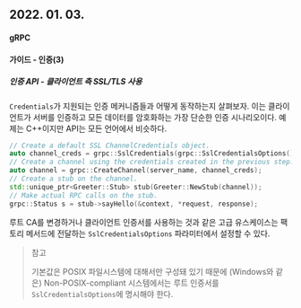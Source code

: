 ## 2022. 01. 03.

#### gRPC

#### 가이드 - 인증(3)

##### 인증 API - 클라이언트 측 SSL/TLS 사용

`Credentials`가 지원되는 인증 메커니즘들과 어떻게 동작하는지 살펴보자. 이는 클라이언트가 서버를 인증하고 모든 데이터를 암호화하는 가장 단순한 인증 시나리오이다. 예제는 C++이지만 API는 모든 언어에서 비슷하다.

```c++
// Create a default SSL ChannelCredentials object.
auto channel_creds = grpc::SslCredentials(grpc::SslCredentialsOptions());
// Create a channel using the credentials created in the previous step.
auto channel = grpc::CreateChannel(server_name, channel_creds);
// Create a stub on the channel.
std::unique_ptr<Greeter::Stub> stub(Greeter::NewStub(channel));
// Make actual RPC calls on the stub.
grpc::Status s = stub->sayHello(&context, *request, response);
```

루트 CA를 변경하거나 클라이언트 인증서를 사용하는 것과 같은 고급 유스케이스는 팩토리 메서드에 전달하는 `SslCredentialsOptions` 파라미터에서 설정할 수 있다.

> 참고
>
> 기본값은 POSIX 파일시스템에 대해서만 구성돼 있기 때문에 (Windows와 같은) Non-POSIX-compliant 시스템에서는 루트 인증서를 `SslCredentialsOptions`에 명시해야 한다.